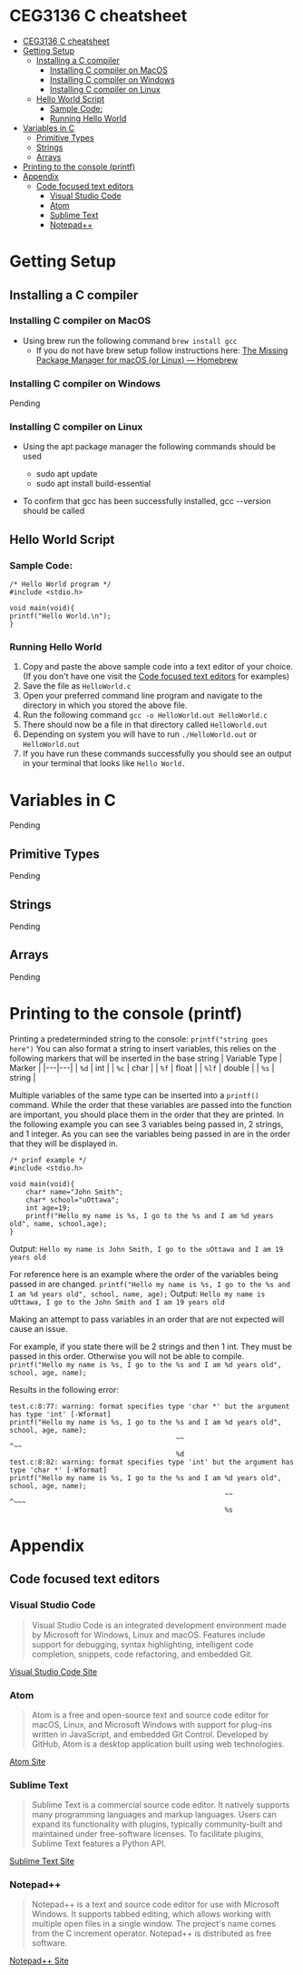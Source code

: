 # CEG3136 C cheatsheet
- [CEG3136 C cheatsheet](#ceg3136-c-cheatsheet)
- [Getting Setup](#getting-setup)
  - [Installing a C compiler](#installing-a-c-compiler)
    - [Installing C compiler on MacOS](#installing-c-compiler-on-macos)
    - [Installing C compiler on Windows](#installing-c-compiler-on-windows)
    - [Installing C compiler on Linux](#installing-c-compiler-on-linux)
  - [Hello World Script](#hello-world-script)
    - [Sample Code:](#sample-code)
    - [Running Hello World](#running-hello-world)
- [Variables in C](#variables-in-c)
  - [Primitive Types](#primitive-types)
  - [Strings](#strings)
  - [Arrays](#arrays)
- [Printing to the console (printf)](#printing-to-the-console-printf)
- [Appendix](#appendix)
  - [Code focused text editors](#code-focused-text-editors)
    - [Visual Studio Code](#visual-studio-code)
    - [Atom](#atom)
    - [Sublime Text](#sublime-text)
    - [Notepad++](#notepad)

# Getting Setup
## Installing a C compiler 
### Installing C compiler on MacOS
* Using brew run the following command `brew install gcc`
	* If you do not have brew setup follow instructions here: [The Missing Package Manager for macOS (or Linux) — Homebrew](https://brew.sh/)
### Installing C compiler on Windows 
Pending
### Installing C compiler on Linux
* Using the apt package manager the following commands should be used
	* sudo apt update
	* sudo apt install build-essential

* To confirm that gcc has been successfully installed, gcc --version should be called 

## Hello World Script
### Sample Code:
```
/* Hello World program */
#include <stdio.h>

void main(void){
printf("Hello World.\n");
}
```
### Running Hello World
1. Copy and paste the above sample code into a text editor of your choice. (If you don't have one visit the [Code focused text editors](#some-code-focused-text-editors) for examples) 
2. Save the file as `HelloWorld.c`
3. Open your preferred command line program and navigate to the directory in which you stored the above file.
4. Run the following command `gcc -o HelloWorld.out HelloWorld.c`
5. There should now be a file in that directory called `HelloWorld.out`
6. Depending on system you will have to run `./HelloWorld.out` or `HelloWorld.out`
7. If you have run these commands successfully you should see an output in your terminal that looks like `Hello World.`

# Variables in C
Pending
## Primitive Types
Pending
## Strings
Pending
## Arrays
Pending

# Printing to the console (printf)
Printing a predeterminded string to the console:
`printf("string goes here")`
You can also format a string to insert variables, this relies on the following markers that will be inserted in the base string
|  Variable Type  |  Marker  |
|---|---|
| `%d`  |  int |
| `%c`  | char  |
| `%f`  |  float |
| `%lf`  |  double |
| `%s`  |  string |

Multiple variables of the same type can be inserted into a `printf()` command. While the order that these variables are passed into the function are important, you should place them in the order that they are printed.
In the following example you can see 3 variables being passed in, 2 strings, and 1 integer. As you can see the variables being passed in are in the order that they will be displayed in. 
```
/* prinf example */
#include <stdio.h>

void main(void){
    char* name="John Smith";
    char* school="uOttawa";
    int age=19;
    printf("Hello my name is %s, I go to the %s and I am %d years old", name, school,age);
}
``` 
Output:
```Hello my name is John Smith, I go to the uOttawa and I am 19 years old```

For reference here is an example where the order of the variables being passed in are changed. 
`printf("Hello my name is %s, I go to the %s and I am %d years old", school, name, age);`
Output:
`Hello my name is uOttawa, I go to the John Smith and I am 19 years old`

Making an attempt to pass variables in an order that are not expected will cause an issue.

For example, if you state there will be 2 strings and then 1 int. They must be passed in this order.
Otherwise you will not be able to compile. 
`printf("Hello my name is %s, I go to the %s and I am %d years old", school, age, name);`

Results in the following error:
```
test.c:8:77: warning: format specifies type 'char *' but the argument has type 'int' [-Wformat]
printf("Hello my name is %s, I go to the %s and I am %d years old", school, age, name);
                                         ~~                                 ^~~
                                         %d
test.c:8:82: warning: format specifies type 'int' but the argument has type 'char *' [-Wformat]
printf("Hello my name is %s, I go to the %s and I am %d years old", school, age, name);
                                                     ~~                          ^~~~
                                                     %s
```


# Appendix 
## Code focused text editors 
### Visual Studio Code
>Visual Studio Code is an integrated development environment made by Microsoft for Windows, Linux and macOS. Features include support for debugging, syntax highlighting, intelligent code completion, snippets, code refactoring, and embedded Git.

[Visual Studio Code Site](https://code.visualstudio.com/)
### Atom
>Atom is a free and open-source text and source code editor for macOS, Linux, and Microsoft Windows with support for plug-ins written in JavaScript, and embedded Git Control. Developed by GitHub, Atom is a desktop application built using web technologies.

[Atom Site](https://atom.io/)
### Sublime Text
>Sublime Text is a commercial source code editor. It natively supports many programming languages and markup languages. Users can expand its functionality with plugins, typically community-built and maintained under free-software licenses. To facilitate plugins, Sublime Text features a Python API.

[Sublime Text Site](https://www.sublimetext.com/)
### Notepad++
>Notepad++ is a text and source code editor for use with Microsoft Windows. It supports tabbed editing, which allows working with multiple open files in a single window. The project's name comes from the C increment operator. Notepad++ is distributed as free software.

[Notepad++ Site](https://notepad-plus-plus.org/)
